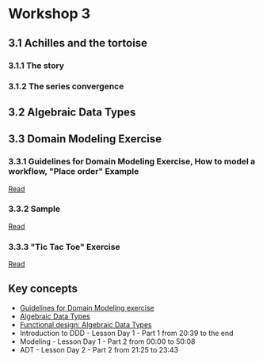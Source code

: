 # Workshop 3

## 3.1 Achilles and the tortoise

### 3.1.1 The story

### 3.1.2 The series convergence

## 3.2 Algebraic Data Types

## 3.3 Domain Modeling Exercise

### 3.3.1 Guidelines for Domain Modeling Exercise, How to model a workflow, "Place order" Example

[Read](WORKSHOP_3_3_1.md)

### 3.3.2 Sample

[Read](WORKSHOP_3_3_2.md)

### 3.3.3 "Tic Tac Toe" Exercise

[Read](WORKSHOP_3_3_3.md)

## Key concepts

- [Guidelines for Domain Modeling exercise](https://github.com/swlaschin/DmmfWorkshop/blob/master/src/A-DDD/01-GuidelinesForDomainModelingExercise.txt)
- [Algebraic Data Types](https://github.com/gcanti/functional-programming#algebraic-data-types)
- [Functional design: Algebraic Data Types](https://dev.to/gcanti/functional-design-algebraic-data-types-36kf)
- Introduction to DDD - Lesson Day 1 - Part 1 from 20:39 to the end
- Modeling - Lesson Day 1 - Part 2 from 00:00 to 50:08
- ADT - Lesson Day 2 - Part 2 from 21:25 to 23:43
